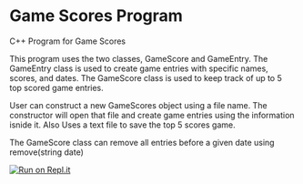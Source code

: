 # Game Scores Program
C++ Program for Game Scores

This program uses the two classes, GameScore and GameEntry. 
The GameEntry class is used to create game entries with specific names, scores, and dates.
The GameScore class is used to keep track of up to 5 top scored game entries.

User can construct a new GameScores object using a file name. 
The constructor will open that file and create game entries using the information isnide it. 
Also Uses a text file to save the top 5 scores game.

The GameScore class can remove all entries before a given date using remove(string date)

[![Run on Repl.it](https://repl.it/badge/github/danielzelfo/GameScores)](https://repl.it/GameScores)
